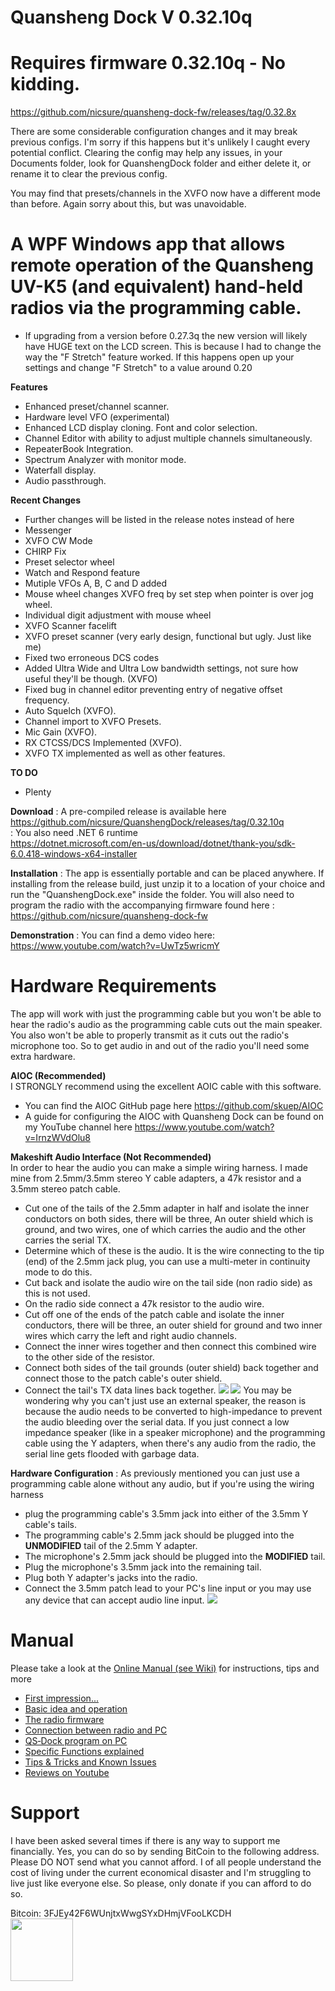 # **Quansheng Dock** V 0.32.10q

# Requires firmware 0.32.10q - No kidding.
https://github.com/nicsure/quansheng-dock-fw/releases/tag/0.32.8x

  There are some considerable configuration changes and it may break previous configs. I'm sorry if this happens but it's unlikely I caught every potential conflict. Clearing the config may help any issues, in your Documents folder, look for QuanshengDock folder and either delete it, or rename it to clear the previous config.  
  
  You may find that presets/channels in the XVFO now have a different mode than before. Again sorry about this, but was unavoidable.




  
# A WPF Windows app that allows remote operation of the Quansheng UV-K5 (and equivalent) hand-held radios via the programming cable.
- If upgrading from a version before 0.27.3q the new version will likely have HUGE text on the LCD screen. This is because I had to change the way the "F Stretch" feature worked. If this happens open up your settings and change "F Stretch" to a value around 0.20

**Features**
- Enhanced preset/channel scanner.
- Hardware level VFO (experimental)
- Enhanced LCD display cloning. Font and color selection.
- Channel Editor with ability to adjust multiple channels simultaneously.
- RepeaterBook Integration.
- Spectrum Analyzer with monitor mode.
- Waterfall display.
- Audio passthrough.

**Recent Changes**
- Further changes will be listed in the release notes instead of here
- Messenger
- XVFO CW Mode
- CHIRP Fix
- Preset selector wheel
- Watch and Respond feature
- Mutiple VFOs A, B, C and D added
- Mouse wheel changes XVFO freq by set step when pointer is over jog wheel.
- Individual digit adjustment with mouse wheel
- XVFO Scanner facelift
- XVFO preset scanner (very early design, functional but ugly. Just like me)
- Fixed two erroneous DCS codes
- Added Ultra Wide and Ultra Low bandwidth settings, not sure how useful they'll be though. (XVFO)
- Fixed bug in channel editor preventing entry of negative offset frequency.
- Auto Squelch (XVFO).
- Channel import to XVFO Presets.
- Mic Gain (XVFO).
- RX CTCSS/DCS Implemented (XVFO).
- XVFO TX implemented as well as other features.

**TO DO**
- Plenty

**Download**
: A pre-compiled release is available here
https://github.com/nicsure/QuanshengDock/releases/tag/0.32.10q  
: You also need .NET 6 runtime  
https://dotnet.microsoft.com/en-us/download/dotnet/thank-you/sdk-6.0.418-windows-x64-installer


**Installation**
: The app is essentially portable and can be placed anywhere. If installing from the release build, just unzip it to a location of your choice and run the "QuanshengDock.exe" inside the folder.
You will also need to program the radio with the accompanying firmware found here : https://github.com/nicsure/quansheng-dock-fw


**Demonstration**
: You can find a demo video here: https://www.youtube.com/watch?v=UwTz5wricmY

# Hardware Requirements
The app will work with just the programming cable but you won't be able to hear the radio's audio as the programming cable cuts out the main speaker. You also won't be able to properly transmit as it cuts out the radio's microphone too. So to get audio in and out of the radio you'll need some extra hardware.  

**AIOC (Recommended)**  
I STRONGLY recommend using the excellent AOIC cable with this software.
- You can find the AIOC GitHub page here https://github.com/skuep/AIOC  
- A guide for configuring the AIOC with Quansheng Dock can be found on my YouTube channel here https://www.youtube.com/watch?v=IrnzWVdOlu8

**Makeshift Audio Interface (Not Recommended)**  
In order to hear the audio you can make a simple wiring harness. I made mine from 2.5mm/3.5mm stereo Y cable adapters, a 47k resistor and a 3.5mm stereo patch cable.
- Cut one of the tails of the 2.5mm adapter in half and isolate the inner conductors on both sides, there will be three, An outer shield which is ground, and two wires, one of which carries the audio and the other carries the serial TX.
- Determine which of these is the audio. It is the wire connecting to the tip (end) of the 2.5mm jack plug, you can use a multi-meter in continuity mode to do this.
- Cut back and isolate the audio wire on the tail side (non radio side) as this is not used.
- On the radio side connect a 47k resistor to the audio wire.
- Cut off one of the ends of the patch cable and isolate the inner conductors, there will be three, an outer shield for ground and two inner wires which carry the left and right audio channels.
- Connect the inner wires together and then connect this combined wire to the other side of the resistor.
- Connect both sides of the tail grounds (outer shield) back together and connect those to the patch cable's outer shield.
- Connect the tail's TX data lines back together.
![](./WiringMod2.png)
![](./WiringSchematic.png)
You may be wondering why you can't just use an external speaker, the reason is because the audio needs to be converted to high-impedance to prevent the audio bleeding over the serial data. If you just connect a low impedance speaker (like in a speaker microphone) and the programming cable using the Y adapters, when there's any audio from the radio, the serial line gets flooded with garbage data.


**Hardware Configuration**
: As previously mentioned you can just use a programming cable alone without any audio, but if you're using the wiring harness
- plug the programming cable's 3.5mm jack into either of the 3.5mm Y cable's tails.
- The programming cable's 2.5mm jack should be plugged into the **UNMODIFIED** tail of the 2.5mm Y adapter.
- The microphone's 2.5mm jack should be plugged into the **MODIFIED** tail.
- Plug the microphone's 3.5mm jack into the remaining tail.
- Plug both Y adapter's jacks into the radio.
- Connect the 3.5mm patch lead to your PC's line input or you may use any device that can accept audio line input.
![](./WiringOverview2.png)  

 
# **Manual**
Please take a look at the [Online Manual (see Wiki)](https://github.com/nicsure/QuanshengDock/wiki) for instructions, tips and more
* [First impression...](https://github.com/nicsure/QuanshengDock/wiki)
* [Basic idea and operation](https://github.com/nicsure/QuanshengDock/wiki/10-%E2%80%90-Basic-idea-and-operation)
* [The radio firmware](https://github.com/nicsure/QuanshengDock/wiki/20-%E2%80%90-The-radio-firmware)
* [Connection between radio and PC](https://github.com/nicsure/QuanshengDock/wiki/30-%E2%80%90-Connection-between-radio-and-PC)
* [QS‐Dock program on PC](https://github.com/nicsure/QuanshengDock/wiki/40-%E2%80%90-QS%E2%80%90Dock-program-on-PC)
* [Specific Functions explained](https://github.com/nicsure/QuanshengDock/wiki/50-%E2%80%90-Specific-Functions-explained)
* [Tips & Tricks and Known Issues](https://github.com/nicsure/QuanshengDock/wiki/70-%E2%80%90-Tips-&-Tricks-and-Known-Issues)
* [Reviews on Youtube](https://github.com/nicsure/QuanshengDock/wiki/80-%E2%80%90-Reviews-on-Youtube)


# **Support**  
I have been asked several times if there is any way to support me financially. Yes, you can do so by sending BitCoin to the following address.  
Please DO NOT send what you cannot afford. I of all people understand the cost of living under the current economical disaster and I'm struggling to live just like everyone else. So please, only donate if you can afford to do so.  
  
Bitcoin: 3FJEy42F6WUnjtxWwgSYxDHmjVFooLKCDH  
<img src='./btc qr.png' width='100' />
